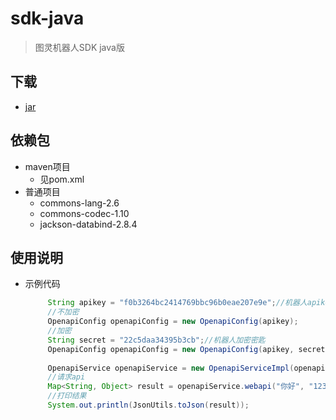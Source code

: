 # sdk-java
> 图灵机器人SDK java版


## 下载
  * [jar](https://github.com/turing-robot/sdk-java/releases)
  
## 依赖包
  * maven项目
    * 见pom.xml
  * 普通项目
    * commons-lang-2.6
    * commons-codec-1.10
    * jackson-databind-2.8.4
    
## 使用说明
 * 示例代码
 
   ```java
        String apikey = "f0b3264bc2414769bbc96b0eae207e9e";//机器人apikey
        //不加密
        OpenapiConfig openapiConfig = new OpenapiConfig(apikey);
        //加密
        String secret = "22c5daa34395b3cb";//机器人加密密匙
        OpenapiConfig openapiConfig = new OpenapiConfig(apikey, secret);
        
        OpenapiService openapiService = new OpenapiServiceImpl(openapiConfig);
        //请求api
        Map<String, Object> result = openapiService.webapi("你好", "123213");
        //打印结果
        System.out.println(JsonUtils.toJson(result));
   ```
